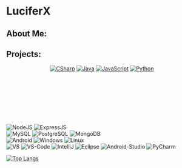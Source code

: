 # LuciferX
## About Me:

## Projects:

<p align="center">
  <a href="" target="_blank"><img alt="CSharp" src="https://img.shields.io/badge/C%23-239120?style=for-the-badge&logo=c-sharp&logoColor=white"></a>
  <a href="#" target="_blank"><img alt="Java" src="https://img.shields.io/badge/Java-ED8B00?style=for-the-badge&logo=openjdk&logoColor=white"></a>
  <a href="#" target="_blank"><img alt="JavaScript" src="https://img.shields.io/badge/JavaScript-323330?style=for-the-badge&logo=javascript&logoColor=F7DF1E"></a>
  <a href="#" target="_blank"><img alt="Python" src="https://img.shields.io/badge/Python-14354C?style=for-the-badge&logo=python&logoColor=white"></a>
</p>

<p align="center">
  <a href="#" target="_blank"><img alt="" src=""></a>
  <a href="#" target="_blank"><img alt="" src=""></a>
</p>

<p align="center">
  <a href="#" target="_blank"><img alt="" src=""></a>
  <a href="#" target="_blank"><img alt="" src=""></a>
  <a href="#" target="_blank"><img alt="" src=""></a>
</p>

<p align="center">
  <a href="#" target="_blank"><img alt="" src=""></a>
  <a href="#" target="_blank"><img alt="" src=""></a>
  <a href="#" target="_blank"><img alt="" src=""></a>
</p>

<p align="center">
  <a href="#" target="_blank"><img alt="" src=""></a>
  <a href="#" target="_blank"><img alt="" src=""></a>
  <a href="#" target="_blank"><img alt="" src=""></a>
  <a href="#" target="_blank"><img alt="" src=""></a>
  <a href="#" target="_blank"><img alt="" src=""></a>
  <a href="#" target="_blank"><img alt="" src=""></a>
</p>

![NodeJS](https://img.shields.io/badge/Node.js-43853D?style=for-the-badge&logo=node.js&logoColor=white)
![ExpressJS](https://img.shields.io/badge/Express.js-404D59?style=for-the-badge)
<br />
![MySQL](https://img.shields.io/badge/MySQL-00000F?style=for-the-badge&logo=mysql&logoColor=white)
![PostgreSQL](https://img.shields.io/badge/PostgreSQL-316192?style=for-the-badge&logo=postgresql&logoColor=white)
![MongoDB](https://img.shields.io/badge/MongoDB-4EA94B?style=for-the-badge&logo=mongodb&logoColor=white)
<br />
![Android](https://img.shields.io/badge/Android-3DDC84?style=for-the-badge&logo=android&logoColor=white)
![Windows](https://img.shields.io/badge/Windows-0078D6?style=for-the-badge&logo=windows&logoColor=white)
![Linux](https://img.shields.io/badge/Linux-FCC624?style=for-the-badge&logo=linux&logoColor=black)
<br />
![VS](https://img.shields.io/badge/Visual_Studio-5C2D91?style=for-the-badge&logo=visual%20studio&logoColor=white)
![VS-Code](https://img.shields.io/badge/Visual_Studio_Code-0078D4?style=for-the-badge&logo=visual%20studio%20code&logoColor=white)
![IntelliJ](https://img.shields.io/badge/IntelliJ_IDEA-000000.svg?style=for-the-badge&logo=intellij-idea&logoColor=white)
![Eclipse](https://img.shields.io/badge/Eclipse-2C2255?style=for-the-badge&logo=eclipse&logoColor=white)
![Android-Studio](https://img.shields.io/badge/Android_Studio-3DDC84?style=for-the-badge&logo=android-studio&logoColor=white)
![PyCharm](https://img.shields.io/badge/PyCharm-000000.svg?&style=for-the-badge&logo=PyCharm&logoColor=white)

[![Top Langs](https://github-readme-stats-git-masterrstaa-rickstaa.vercel.app/api/top-langs/?username=TheLuciferX&layout=compact&theme=github_dark)](https://github.com/anuraghazra/github-readme-stats)

<!--
**TheLuciferX/TheLuciferX** is a ✨ _special_ ✨ repository because its `README.md` (this file) appears on your GitHub profile.

Here are some ideas to get you started:

- 🔭 I’m currently working on ...
- 🌱 I’m currently learning ...
- 👯 I’m looking to collaborate on ...
- 🤔 I’m looking for help with ...
- 💬 Ask me about ...
- 📫 How to reach me: ...
- 😄 Pronouns: ...
- ⚡ Fun fact: ...
-->
